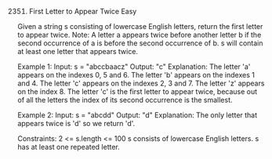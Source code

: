 2351. First Letter to Appear Twice
Easy

Given a string s consisting of lowercase English letters, return the first letter to appear twice.
Note:
A letter a appears twice before another letter b if the second occurrence of a is before the second occurrence of b.
s will contain at least one letter that appears twice.
 
Example 1:
Input: s = "abccbaacz"
Output: "c"
Explanation:
The letter 'a' appears on the indexes 0, 5 and 6.
The letter 'b' appears on the indexes 1 and 4.
The letter 'c' appears on the indexes 2, 3 and 7.
The letter 'z' appears on the index 8.
The letter 'c' is the first letter to appear twice, because out of all the letters the index of its second occurrence is the smallest.

Example 2:
Input: s = "abcdd"
Output: "d"
Explanation:
The only letter that appears twice is 'd' so we return 'd'.
 
Constraints:
2 <= s.length <= 100
s consists of lowercase English letters.
s has at least one repeated letter.
